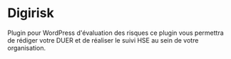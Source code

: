 # Digirisk
Plugin pour WordPress d'évaluation des risques ce plugin vous permettra de rédiger votre DUER et de réaliser le suivi HSE au sein de votre organisation.
